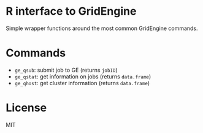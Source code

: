 # R interface to GridEngine

Simple wrapper functions around the most common GridEngine commands. 

# Commands

- `ge_qsub`: submit job to GE (returns `jobID`)
- `ge_qstat`: get information on jobs (returns `data.frame`)
- `ge_qhost`: get cluster information (returns `data.frame`)

# License

MIT
